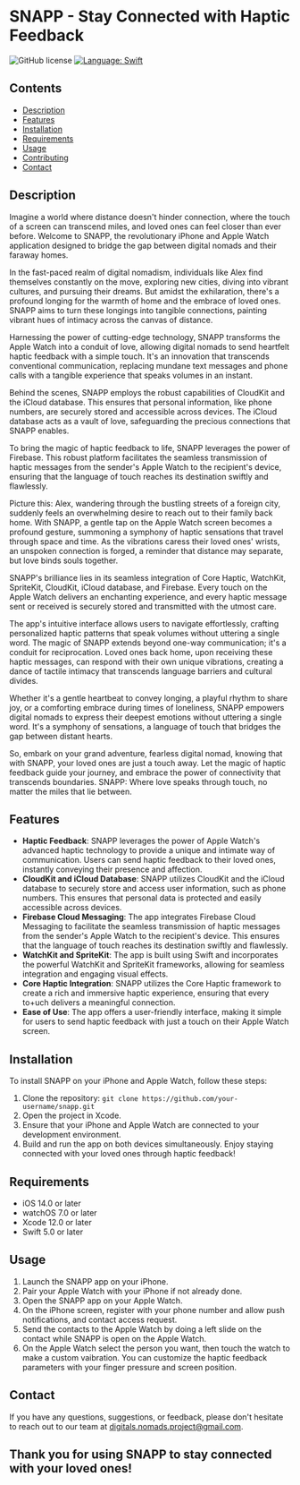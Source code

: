 # SNAPP - Stay Connected with Haptic Feedback 
  ![GitHub license](https://img.shields.io/badge/license-MIT-lightgrey.svg)
  [![Language: Swift](https://img.shields.io/badge/lang-Swift-yellow.svg?style=flat)](https://developer.apple.com/swift/)
  
 ## Contents
- [Description](#description)
- [Features](#features)
- [Installation](#installation)
- [Requirements](#requirements)
- [Usage](#usage)
- [Contributing](#contributing)
- [Contact](#contact)

## Description
Imagine a world where distance doesn't hinder connection, where the touch of a screen can transcend miles, and loved ones can feel closer than ever before. Welcome to SNAPP, the revolutionary iPhone and Apple Watch application designed to bridge the gap between digital nomads and their faraway homes.

In the fast-paced realm of digital nomadism, individuals like Alex find themselves constantly on the move, exploring new cities, diving into vibrant cultures, and pursuing their dreams. But amidst the exhilaration, there's a profound longing for the warmth of home and the embrace of loved ones. SNAPP aims to turn these longings into tangible connections, painting vibrant hues of intimacy across the canvas of distance.

Harnessing the power of cutting-edge technology, SNAPP transforms the Apple Watch into a conduit of love, allowing digital nomads to send heartfelt haptic feedback with a simple touch. It's an innovation that transcends conventional communication, replacing mundane text messages and phone calls with a tangible experience that speaks volumes in an instant.

Behind the scenes, SNAPP employs the robust capabilities of CloudKit and the iCloud database. This ensures that personal information, like phone numbers, are securely stored and accessible across devices. The iCloud database acts as a vault of love, safeguarding the precious connections that SNAPP enables.

To bring the magic of haptic feedback to life, SNAPP leverages the power of Firebase. This robust platform facilitates the seamless transmission of haptic messages from the sender's Apple Watch to the recipient's device, ensuring that the language of touch reaches its destination swiftly and flawlessly.

Picture this: Alex, wandering through the bustling streets of a foreign city, suddenly feels an overwhelming desire to reach out to their family back home. With SNAPP, a gentle tap on the Apple Watch screen becomes a profound gesture, summoning a symphony of haptic sensations that travel through space and time. As the vibrations caress their loved ones' wrists, an unspoken connection is forged, a reminder that distance may separate, but love binds souls together.

SNAPP's brilliance lies in its seamless integration of Core Haptic, WatchKit, SpriteKit, CloudKit, iCloud database, and Firebase. Every touch on the Apple Watch delivers an enchanting experience, and every haptic message sent or received is securely stored and transmitted with the utmost care.

The app's intuitive interface allows users to navigate effortlessly, crafting personalized haptic patterns that speak volumes without uttering a single word. The magic of SNAPP extends beyond one-way communication; it's a conduit for reciprocation. Loved ones back home, upon receiving these haptic messages, can respond with their own unique vibrations, creating a dance of tactile intimacy that transcends language barriers and cultural divides.

Whether it's a gentle heartbeat to convey longing, a playful rhythm to share joy, or a comforting embrace during times of loneliness, SNAPP empowers digital nomads to express their deepest emotions without uttering a single word. It's a symphony of sensations, a language of touch that bridges the gap between distant hearts.

So, embark on your grand adventure, fearless digital nomad, knowing that with SNAPP, your loved ones are just a touch away. Let the magic of haptic feedback guide your journey, and embrace the power of connectivity that transcends boundaries. SNAPP: Where love speaks through touch, no matter the miles that lie between.
## Features
- **Haptic Feedback**: SNAPP leverages the power of Apple Watch's advanced haptic technology to provide a unique and intimate way of communication. Users can send haptic feedback to their loved ones, instantly conveying their presence and affection.
- **CloudKit and iCloud Database**: SNAPP utilizes CloudKit and the iCloud database to securely store and access user information, such as phone numbers. This ensures that personal data is protected and easily accessible across devices.
- **Firebase Cloud Messaging**: The app integrates Firebase Cloud Messaging to facilitate the seamless transmission of haptic messages from the sender's Apple Watch to the recipient's device. This ensures that the language of touch reaches its destination swiftly and flawlessly.
- **WatchKit and SpriteKit**: The app is built using Swift and incorporates the powerful WatchKit and SpriteKit frameworks, allowing for seamless integration and engaging visual effects.
- **Core Haptic Integration**: SNAPP utilizes the Core Haptic framework to create a rich and immersive haptic experience, ensuring that every to+uch delivers a meaningful connection.
- **Ease of Use**: The app offers a user-friendly interface, making it simple for users to send haptic feedback with just a touch on their Apple Watch screen.
## Installation
To install SNAPP on your iPhone and Apple Watch, follow these steps:
1. Clone the repository: ``` git clone https://github.com/your-username/snapp.git ```
2. Open the project in Xcode.
3. Ensure that your iPhone and Apple Watch are connected to your development environment.
4. Build and run the app on both devices simultaneously.
Enjoy staying connected with your loved ones through haptic feedback!
## Requirements
- iOS 14.0 or later
- watchOS 7.0 or later
- Xcode 12.0 or later
- Swift 5.0 or later
## Usage
1. Launch the SNAPP app on your iPhone.
2. Pair your Apple Watch with your iPhone if not already done.
3. Open the SNAPP app on your Apple Watch.
4. On the iPhone screen, register with your phone number and allow push notifications, and contact access request.
5. Send the contacts to the Apple Watch by doing a left slide on the contact while SNAPP is open on the Apple Watch. 
6. On the Apple Watch select the person you want, then touch the watch to make a custom vaibration.
You can customize the haptic feedback parameters with your finger pressure and screen position.
## Contact
If you have any questions, suggestions, or feedback, please don't hesitate to reach out to our team at digitals.nomads.project@gmail.com.

## Thank you for using SNAPP to stay connected with your loved ones!


